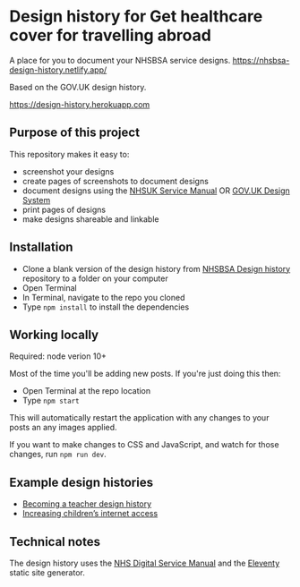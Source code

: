 # Design history for Get healthcare cover for travelling abroad

A place for you to document your NHSBSA service designs.
<https://nhsbsa-design-history.netlify.app/>

Based on the GOV.UK design history. 

<https://design-history.herokuapp.com>

## Purpose of this project

This repository makes it easy to:

* screenshot your designs
* create pages of screenshots to document designs
* document designs using the [NHSUK Service Manual](https://service-manual.nhs.uk/) OR [GOV.UK Design System](https://design-system.service.gov.uk/)
* print pages of designs
* make designs shareable and linkable

## Installation

* Clone a blank version of the design history from [NHSBSA Design history](https://github.com/nhsbsa/nhsbsa-design-history) repository to a folder on your computer
* Open Terminal
* In Terminal, navigate to the repo you cloned
* Type `npm install` to install the dependencies

## Working locally

Required: node verion 10+

Most of the time you'll be adding new posts. If you're just doing this then:

* Open Terminal at the repo location
* Type `npm start`

This will automatically restart the application with any changes to your posts an any images applied.

If you want to make changes to CSS and JavaScript, and watch for those changes, run `npm run dev`.

## Example design histories

* [Becoming a teacher design history](https://bat-design-history.netlify.app)
* [Increasing children’s internet access](https://increasing-access-history.herokuapp.com/)

## Technical notes

The design history uses the [NHS Digital Service Manual](https://service-manual.nhs.uk/) and the [Eleventy](https://www.11ty.dev) static site generator.
